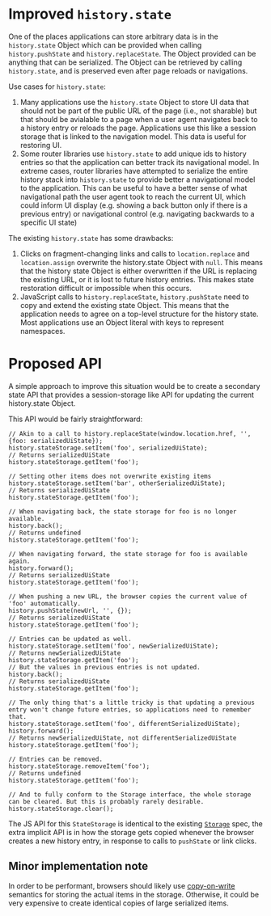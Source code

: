 # Improved `history.state`

One of the places applications can store arbitrary data is in the `history.state` Object which can be provided when calling `history.pushState` and `history.replaceState`. The Object provided can be anything that can be serialized. The Object can be retrieved by calling `history.state`, and is preserved even after page reloads or navigations.

Use cases for `history.state`:
1. Many applications use the `history.state` Object to store UI data that should not be part of the public URL of the page (i.e., not sharable) but that should be avialable to a page when a user agent navigates back to a history entry or reloads the page. Applications use this like a session storage that is linked to the navigation model. This data is useful for restoring UI.
2. Some router libraries use `history.state` to add unique ids to history entries so that the application can better track its navigational model. In extreme cases, router libraries have attempted to serialize the entire history stack into `history.state` to provide better a navigational model to the application. This can be useful to have a better sense of what navigational path the user agent took to reach the current UI, which could inform UI display (e.g. showing a back button only if there is a previous entry) or navigational control (e.g. navigating backwards to a specific UI state)

The existing `history.state` has some drawbacks:
1. Clicks on fragment-changing links and calls to `location.replace` and `location.assign` overwrite the history.state Object with `null`. This means that the history state Object is either overwritten if the URL is replacing the existing URL, or it is lost to future history entries. This makes state restoration difficult or impossible when this occurs.
2. JavaScript calls to `history.replaceState`, `history.pushState` need to copy and extend the existing state Object. This means that the application needs to agree on a top-level structure for the history state. Most applications use an Object literal with keys to represent namespaces.

# Proposed API

A simple approach to improve this situation would be to create a secondary state API that provides a session-storage like API for updating the current history.state Object.

This API would be fairly straightforward:

```
// Akin to a call to history.replaceState(window.location.href, '', {foo: serializedUiState});
history.stateStorage.setItem('foo', serializedUiState);
// Returns serializedUiState
history.stateStorage.getItem('foo');

// Setting other items does not overwrite existing items
history.stateStorage.setItem('bar', otherSerializedUiState);
// Returns serializedUiState
history.stateStorage.getItem('foo');

// When navigating back, the state storage for foo is no longer available.
history.back();
// Returns undefined
history.stateStorage.getItem('foo');

// When navigating forward, the state storage for foo is available again.
history.forward();
// Returns serializedUiState
history.stateStorage.getItem('foo');

// When pushing a new URL, the browser copies the current value of 'foo' automatically.
history.pushState(newUrl, '', {});
// Returns serializedUiState
history.stateStorage.getItem('foo');

// Entries can be updated as well.
history.stateStorage.setItem('foo', newSerializedUiState);
// Returns newSerializedUiState
history.stateStorage.getItem('foo');
// But the values in previous entries is not updated.
history.back();
// Returns serializedUiState
history.stateStorage.getItem('foo');

// The only thing that's a little tricky is that updating a previous entry won't change future entries, so applications need to remember that.
history.stateStorage.setItem('foo', differentSerializedUiState);
history.forward();
// Returns newSerializedUiState, not differentSerializedUiState
history.stateStorage.getItem('foo');

// Entries can be removed.
history.stateStorage.removeItem('foo');
// Returns undefined
history.stateStorage.getItem('foo');

// And to fully conform to the Storage interface, the whole storage can be cleared. But this is probably rarely desirable.
history.stateStorage.clear();
```

The JS API for this `StateStorage` is identical to the existing [`Storage`](https://developer.mozilla.org/en-US/docs/Web/API/Storage) spec, the extra implicit API is in how the storage gets copied whenever the browser creates a new history entry, in response to calls to `pushState` or link clicks.

## Minor implementation note
In order to be performant, browsers should likely use [copy-on-write](https://en.wikipedia.org/wiki/Copy-on-write) semantics for storing the actual items in the storage. Otherwise, it could be very expensive to create identical copies of large serialized items.
